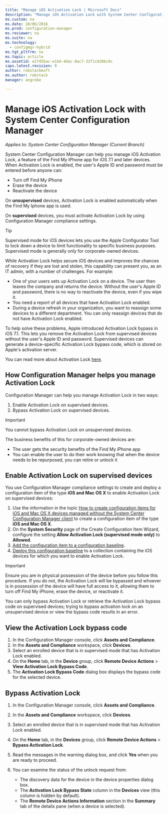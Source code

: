 ```yaml
---
title: "Manage iOS Activation Lock | Microsoft Docs"
description: "Manage iOS Activation Lock with System Center Configuration Manager."
ms.custom: na
ms.date: 10/06/2016
ms.prod: configuration-manager
ms.reviewer: na
ms.suite: na
ms.technology:
  - configmgr-hybrid
ms.tgt_pltfrm: na
ms.topic: article
ms.assetid: e2745bac-e1b4-4dac-8ac7-32f1c820bc9c
caps.latest.revision: 9
author: robstackmsftms.author: robstackmanager: angrobe

---
```

# Manage iOS Activation Lock with System Center Configuration Manager*Applies to: System Center Configuration Manager (Current Branch)*

System Center Configuration Manager can help you manage iOS Activation Lock, a feature of the Find My iPhone app for iOS 7.1 and later devices. When Activation Lock is enabled, the user's Apple ID and password must be entered before anyone can:

- Turn off Find My iPhone
- Erase the device
- Reactivate the device

On **unsupervised** devices, Activation Lock is enabled automatically when the Find My Iphone app is used.

On **supervised** devices, you must activate Activation Lock by using Configuration Manager compliance settings.

> [!TIP]
> Supervised mode for iOS devices lets you use the Apple Configurator Tool to lock down a device to limit functionality to specific business purposes. Supervised mode is generally only for corporate-owned devices.

While Activation Lock helps secure iOS devices and improves the chances of recovery if they are lost and stolen, this capability can present you, as an IT admin, with a number of challenges. For example:

- One of your users sets up Activation Lock on a device. The user then leaves the company and returns the device. Without the user's Apple ID and password, there is no way to reactivate the device, even if you wipe it.
- You need a report of all devices that have Activation Lock enabled.
- During a device refresh in your organization, you want to reassign some devices to a different department. You can only reassign devices that do not have Activation Lock enabled.


To help solve these problems, Apple introduced Activation Lock bypass in iOS 7.1. This lets you remove the Activation Lock from supervised devices without the user's Apple ID and password. Supervised devices can generate a device-specific Activation Lock bypass code, which is stored on Apple's activation server.

You can read more about Activation Lock [here](https://support.apple.com/HT201365).

## How Configuration Manager helps you manage Activation Lock

Configuration Manager can help you manage Activation Lock in two ways:

1. Enable Activation Lock on supervised devices.
2. Bypass Activation Lock on supervised devices.

> [!IMPORTANT]
> You cannot bypass Activation Lock on unsupervised devices.

The business benefits of this for corporate-owned devices are:



- The user gets the security benefits of the Find My iPhone app
- You can enable the user to do their work knowing that when the device needs to be repurposed, you can retire or unlock it


## Enable Activation Lock on supervised devices

You use Configuration Manager compliance settings to create and deploy a configuration item of the type **iOS and Mac OS X** to enable Activation Lock on supervised devices:

1. Use the information in the topic [How to create configuration items for iOS and Mac OS X devices managed without the System Center Configuration Manager client](/sccm/compliance/deploy-use/create-configuration-items-for-ios-and-mac-os-x-devices-managed-without-the-client) to create a configuration item of the type **iOS and Mac OS X**.
2. On the **System Security** page of the Create Configuration Item Wizard, configure the setting **Allow Activation Lock (supervised mode only)** to **Allowed**.
3. [Add the configuration item to a configuration baseline](/sccm/compliance/deploy-use/create-configuration-baselines).
4. [Deploy this configuration baseline](/sccm/compliance/deploy-use/deploy-configuration-baselines) to a collection containing the iOS devices for which you want to enable Activation Lock.

> [!IMPORTANT]
> Ensure you are in physical possession of the device before you follow this procedure. If you do not, the Activation Lock will be bypassed and whoever is in possession of the device will have full access to it, allowing them to turn off Find My iPhone, erase the device, or reactivate it.

You can only bypass Activation Lock or retrieve the Activation Lock bypass code on supervised devices; trying to bypass activation lock on an unsupervised device or view the bypass code results in an error.



## View the Activation Lock bypass code

1. In the Configuration Manager console, click **Assets and Compliance**.
2. In the **Assets and Compliance** workspace, click **Devices**.
3. Select an enrolled device that is in supervised mode that has Activation Lock enabled.
4. On the **Home** tab, in the **Device** group, click **Remote Device Actions** > **View Activation Lock Bypass Code**.
5. The **Activation Lock Bypass Code** dialog box displays the bypass code for the selected device.

## Bypass Activation Lock

1. In the Configuration Manager console, click **Assets and Compliance**.
2. In the **Assets and Compliance** workspace, click **Devices**.
3. Select an enrolled device that is in supervised mode that has Activation Lock enabled.
3. On the **Home** tab, in the **Devices** group, click **Remote Device Actions** > **Bypass Activation Lock**.
5. Read the messages in the warning dialog box, and click **Yes** when you are ready to proceed.
6. You can examine the status of the unlock request from:

	- The discovery data for the device in the device properties dialog box.
	- The **Activation Lock Bypass State** column in the **Devices** view (this column is hidden by default).
	- The **Remote Device Actions Information** section in the **Summary** tab of the details pane (when a device is selected).
